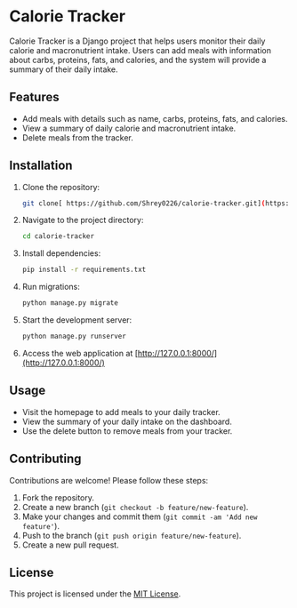 # Calorie Tracker

Calorie Tracker is a Django project that helps users monitor their daily calorie and macronutrient intake. Users can add meals with information about carbs, proteins, fats, and calories, and the system will provide a summary of their daily intake.

## Features

- Add meals with details such as name, carbs, proteins, fats, and calories.
- View a summary of daily calorie and macronutrient intake.
- Delete meals from the tracker.

## Installation

1. Clone the repository:

    ```bash
    git clone[ https://github.com/Shrey0226/calorie-tracker.git](https://github.com/Shrey0226/calorie-tracker.git)
    ```

2. Navigate to the project directory:

    ```bash
    cd calorie-tracker
    ```

3. Install dependencies:

    ```bash
    pip install -r requirements.txt
    ```

4. Run migrations:

    ```bash
    python manage.py migrate
    ```

5. Start the development server:

    ```bash
    python manage.py runserver
    ```

6. Access the web application at [http://127.0.0.1:8000/](http://127.0.0.1:8000/)

## Usage

- Visit the homepage to add meals to your daily tracker.
- View the summary of your daily intake on the dashboard.
- Use the delete button to remove meals from your tracker.

## Contributing

Contributions are welcome! Please follow these steps:

1. Fork the repository.
2. Create a new branch (`git checkout -b feature/new-feature`).
3. Make your changes and commit them (`git commit -am 'Add new feature'`).
4. Push to the branch (`git push origin feature/new-feature`).
5. Create a new pull request.

## License

This project is licensed under the [MIT License](LICENSE).


